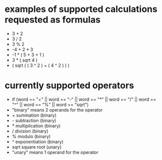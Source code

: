 # examples of supported calculations requested as formulas
- 3 + 2
- 3 / 2
- 3 % 2
- -4 + 2 * 3
- -1 * ( 5 + 3 + 1 )
- 3 * ( sqrt 4 )
- ( sqrt ( ( 3 ^ 2 ) + ( 4 ^ 2 ) ) )

# currently supported operators
- if (word == "+" || word == "-" || word == "*" || word == "/" || word == "^" || word == "%" || word == "sqrt")
- "binary" means 2 operands for the operator
- \+ summation (binary)
- \- subtraction (binary)
- \* multiplication (binary)
- / division (binary)
- % modulo (binary)
- ^ exponentiation (binary)
- sqrt square root (unary)
- "unary" means 1 operand for the operator